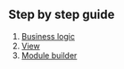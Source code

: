 ## Step by step guide

1. [Business logic](BusinessLogic.md)
1. [View](View.md)
1. [Module builder](ModuleBuilder.md)

